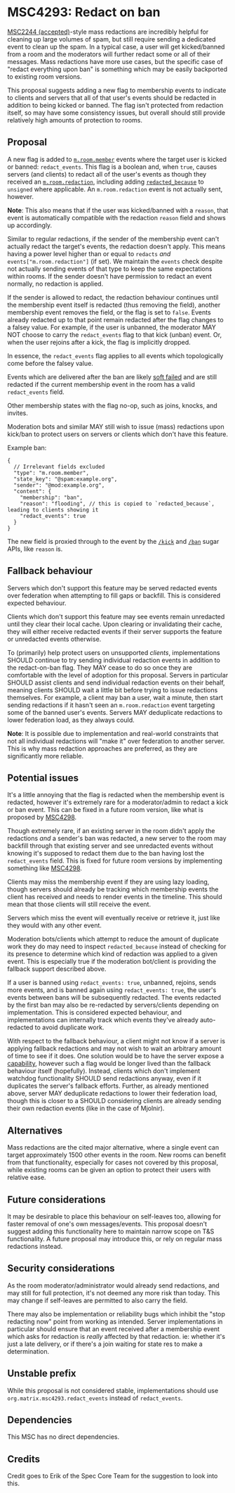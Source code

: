 # MSC4293: Redact on ban

[MSC2244 (accepted)](https://github.com/matrix-org/matrix-spec-proposals/blob/main/proposals/2244-mass-redactions.md)-style
mass redactions are incredibly helpful for cleaning up large volumes of spam, but still require sending
a dedicated event to clean up the spam. In a typical case, a user will get kicked/banned from a room
and the moderators will further redact some or all of their messages. Mass redactions have more use
cases, but the specific case of "redact everything upon ban" is something which may be easily backported
to existing room versions.

This proposal suggests adding a new flag to membership events to indicate to clients and servers that
all of that user's events should be redacted in addition to being kicked or banned. The flag isn't
protected from redaction itself, so may have some consistency issues, but overall should still provide
relatively high amounts of protection to rooms.

## Proposal

A new flag is added to [`m.room.member`](https://spec.matrix.org/v1.14/client-server-api/#mroommember)
events where the target user is kicked or banned: `redact_events`. This flag is a boolean and, when
`true`, causes servers (and clients) to redact all of the user's events as though they received an
[`m.room.redaction`](https://spec.matrix.org/v1.14/client-server-api/#mroomredaction), including
adding [`redacted_because`](https://spec.matrix.org/v1.14/client-server-api/#redactions) to `unsigned`
where applicable. An `m.room.redaction` event is not actually sent, however.

**Note**: This also means that if the user was kicked/banned with a `reason`, that event is automatically
compatible with the redaction `reason` field and shows up accordingly.

Similar to regular redactions, if the sender of the membership event can't actually redact the target's
events, the redaction doesn't apply. This means having a power level higher than or equal to `redacts`
*and* `events["m.room.redaction"]` (if set). We maintain the `events` check despite not actually sending
events of that type to keep the same expectations within rooms. If the sender doesn't have permission
to redact an event normally, no redaction is applied.

If the sender is allowed to redact, the redaction behaviour continues until the membership event itself
is redacted (thus removing the field), another membership event removes the field, or the flag is set
to `false`. Events already redacted up to that point remain redacted after the flag changes to a falsey
value. For example, if the user is unbanned, the moderator MAY NOT choose to carry the `redact_events`
flag to that kick (unban) event. Or, when the user rejoins after a kick, the flag is implicitly dropped.

In essence, the `redact_events` flag applies to all events which topologically come before the falsey
value.

Events which are delivered after the ban are likely [soft failed](https://spec.matrix.org/v1.14/server-server-api/#soft-failure)
and are still redacted if the current membership event in the room has a valid `redact_events`
field.

Other membership states with the flag no-op, such as joins, knocks, and invites.

Moderation bots and similar MAY still wish to issue (mass) redactions upon kick/ban to protect users
on servers or clients which don't have this feature.

Example ban:

```jsonc
{
  // Irrelevant fields excluded
  "type": "m.room.member",
  "state_key": "@spam:example.org",
  "sender": "@mod:example.org",
  "content": {
    "membership": "ban",
    "reason": "flooding", // this is copied to `redacted_because`, leading to clients showing it
    "redact_events": true
  }
}
```

The new field is proxied through to the event by the [`/kick`](https://spec.matrix.org/v1.14/client-server-api/#post_matrixclientv3roomsroomidkick)
and [`/ban`](https://spec.matrix.org/v1.14/client-server-api/#post_matrixclientv3roomsroomidban)
sugar APIs, like `reason` is.

## Fallback behaviour

Servers which don't support this feature may be served redacted events over federation when attempting
to fill gaps or backfill. This is considered expected behaviour.

Clients which don't support this feature may see events remain unredacted until they clear their local
cache. Upon clearing or invalidating their cache, they will either receive redacted events if their
server supports the feature or unredacted events otherwise.

To (primarily) help protect users on unsupported *clients*, implementations SHOULD continue to try
sending individual redaction events in addition to the redact-on-ban flag. They MAY cease to do so
once they are comfortable with the level of adoption for this proposal. Servers in particular SHOULD
assist clients and send individual redaction events on their behalf, meaning clients SHOULD wait a
little bit before trying to issue redactions themselves. For example, a client may ban a user, wait
a minute, then start sending redactions if it hasn't seen an `m.room.redaction` event targeting some
of the banned user's events. Servers MAY deduplicate redactions to lower federation load, as they
always could.

**Note**: It is possible due to implementation and real-world constraints that not all individual
redactions will "make it" over federation to another server. This is why mass redaction approaches
are preferred, as they are significantly more reliable.

## Potential issues

It's a little annoying that the flag is redacted when the membership event is redacted, however it's
extremely rare for a moderator/admin to redact a kick or ban event. This can be fixed in a future
room version, like what is proposed by [MSC4298](https://github.com/matrix-org/matrix-spec-proposals/pull/4298).

Though extremely rare, if an existing server in the room didn't apply the redactions *and* a sender's
ban was redacted, a new server to the room may backfill through that existing server and see unredacted
events without knowing it's supposed to redact them due to the ban having lost the `redact_events`
field. This is fixed for future room versions by implementing something like [MSC4298](https://github.com/matrix-org/matrix-spec-proposals/pull/4298).

Clients may miss the membership event if they are using lazy loading, though servers should already
be tracking which membership events the client has received and needs to render events in the timeline.
This should mean that those clients will still receive the event.

Servers which miss the event will eventually receive or retrieve it, just like they would with any
other event.

Moderation bots/clients which attempt to reduce the amount of duplicate work they do may need to
inspect `redacted_because` instead of checking for its presence to determine which kind of redaction
was applied to a given event. This is especially true if the moderation bot/client is providing the
fallback support described above.

If a user is banned using `redact_events: true`, unbanned, rejoins, sends more events, and is banned
again using `redact_events: true`, the user's events between bans will be subsequently redacted. The
events redacted by the first ban may also be re-redacted by servers/clients depending on implementation.
This is considered expected behaviour, and implementations can internally track which events they've
already auto-redacted to avoid duplicate work.

With respect to the fallback behaviour, a client might not know if a server is applying fallback
redactions and may not wish to wait an arbitrary amount of time to see if it does. One solution would
be to have the server expose a [capability](https://spec.matrix.org/v1.15/client-server-api/#capabilities-negotiation),
however such a flag would be longer lived than the fallback behaviour itself (hopefully). Instead,
clients which don't implement watchdog functionality SHOULD send redactions anyway, even if it
duplicates the server's fallback efforts. Further, as already mentioned above, server MAY deduplicate
redactions to lower their federation load, though this is closer to a SHOULD considering clients are
already sending their own redaction events (like in the case of Mjolnir).

## Alternatives

Mass redactions are the cited major alternative, where a single event can target approximately 1500
other events in the room. New rooms can benefit from that functionality, especially for cases not
covered by this proposal, while existing rooms can be given an option to protect their users with
relative ease.

## Future considerations

It may be desirable to place this behaviour on self-leaves too, allowing for faster removal of one's
own messages/events. This proposal doesn't suggest adding this functionality here to maintain narrow
scope on T&S functionality. A future proposal may introduce this, or rely on regular mass redactions
instead.

## Security considerations

As the room moderator/administrator would already send redactions, and may still for full protection,
it's not deemed any more risk than today. This may change if self-leaves are permitted to also carry
the field.

There may also be implementation or reliability bugs which inhibit the "stop redacting now" point
from working as intended. Server implementations in particular should ensure that an event received
after a membership event which asks for redaction is *really* affected by that redaction. ie: whether
it's just a late delivery, or if there's a join waiting for state res to make a determination.

## Unstable prefix

While this proposal is not considered stable, implementations should use `org.matrix.msc4293.redact_events`
instead of `redact_events`.

## Dependencies

This MSC has no direct dependencies.

## Credits

Credit goes to Erik of the Spec Core Team for the suggestion to look into this.
